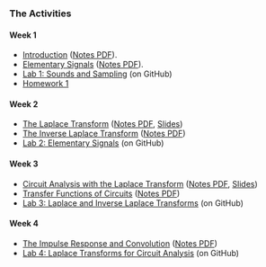 ### The Activities

#### Week 1
<ul>
<li>
<a href="http://nbviewer.ipython.org/github/cpjobling/EG-247-Resources/blob/master/introduction/Introduction.ipynb">Introduction</a> (<a href="introduction/Introduction.pdf">Notes PDF</a>).</li>
<li>
<a href="http://nbviewer.ipython.org/github/cpjobling/EG-247-Resources/blob/master/week1/elementary_signals.ipynb">Elementary Signals</a> (<a href="week1/elementary_signals.pdf">Notes PDF</a>).</li>
<li><a href="https://github.com/cpjobling/EG-247-Resources/tree/master/portfolio/lab01" target="_blank">Lab 1: Sounds and Sampling</a> (on GitHub)</li>
<li><a href="introduction/Homework%201.pdf">Homework 1</a></li>
</ul>
<h4>Week 2</h4>
<ul>
<li>
<a href="http://nbviewer.ipython.org/github/cpjobling/EG-247-Resources/blob/master/week2/laplace.ipynb">The Laplace Transform</a> (<a href="week2/laplace.pdf">Notes PDF</a>, <a href="week2/laplace.slides.html">Slides</a>)</li>
<li>
<a href="http://nbviewer.ipython.org/github/cpjobling/EG-247-Resources/blob/master/week2/inverse_laplace.ipynb">The Inverse Laplace Transform</a> (<a href="week2/inverse_laplace.pdf">Notes PDF</a>)</li>
<li><a href="https://github.com/cpjobling/EG-247-Resources/tree/master/portfolio/lab02" target="_blank">Lab 2: Elementary Signals</a> (on GitHub)</li>
</ul>

<h4>Week 3</h4>
<ul>

<li>
<a href="http://nbviewer.ipython.org/github/cpjobling/EG-247-Resources/blob/master/week3/circuit_analysis.ipynb">Circuit Analysis with the Laplace Transform</a> (<a href="week3/circuit_analysis.pdf">Notes PDF</a>, <a href="week3/circuit_analysis.slides.html">Slides</a>)</li>
<li>
<a href="http://nbviewer.ipython.org/github/cpjobling/EG-247-Resources/blob/master/week3/transfer_functions.ipynb">Transfer Functions of Circuits</a> (<a href="week3/transfer_functions.pdf">Notes PDF</a>)</li>
<li><a href="https://github.com/cpjobling/EG-247-Resources/tree/master/portfolio/lab03" target="_blank">Lab 3: Laplace and Inverse Laplace Transforms</a> (on GitHub)</li>
</ul>
<h4>Week 4</h4>
<ul>
<li>
<a href="http://nbviewer.ipython.org/github/cpjobling/EG-247-Resources/blob/master/week4/convolution.ipynb">The Impulse Response and Convolution</a> (<a href="week4/convolution.pdf">Notes PDF</a>)</li>
<li><a href="https://github.com/cpjobling/EG-247-Resources/tree/master/portfolio/lab04" target="_blank">Lab 4: Laplace Transforms for Circuit Analysis</a> (on GitHub)</li>
</ul>
<!--<h4>Week 5</h4>
<ul>
<li>
<a href="http://nbviewer.ipython.org/github/cpjobling/EG-247-Resources/blob/master/week5/convolution.ipynb">The Impulse Response and Convolution (Part 2)</a>
(<a href="week5/convolution.pdf">Notes PDF</a>, <a href="week5/convolution.slides.html">Slides</a>)</li>
<li>
<a href="http://nbviewer.ipython.org/github/cpjobling/EG-247-Resources/blob/master/week5/fourier1.ipynb">Introducing Fourier Series</a> (<a href="week5/fourier1.pdf">Notes PDF</a>,
<a href="week5/fourier1.slides.html">Slides</a>)</li>
<li><a href="https://github.com/cpjobling/EG-247-Resources/tree/master/portfolio/lab4" target="_blank">Lab 4: State-Space Modelling and the Impulse Response</a> (on GitHub)</li>
</ul>
<h4>Week 6</h4>
<ul>
<li>
<a href="http://nbviewer.ipython.org/github/cpjobling/EG-247-Resources/blob/master/week6/fourier2.ipynb">Fourier Series (Part 2)</a> (<a href="week6/fourier2.pdf">Notes PDF</a>, <a href="week6/fourier2.slides.html">Slides</a>)</li>
<li>
<a href="http://nbviewer.ipython.org/github/cpjobling/EG-247-Resources/blob/master/week6/fourier3.ipynb">Fourier Series (Part 3)</a> (<a href="week6/fourier3.pdf">Notes PDF</a>, <a href="week6/fourier3.slides.html">Slides</a>)</li>
<li><a href="https://github.com/cpjobling/EG-247-Resources/tree/master/portfolio/lab5" target="_blank">Lab 5: Convolution</a> (on GitHub)</li>
</ul>
<h4>Week 7</h4>
<ul>
<li>
<a href="http://nbviewer.ipython.org/github/cpjobling/EG-247-Resources/blob/master/week7/ft1.ipynb">The Fourier Transform (Part 1)</a> (<a href="week7/ft1.pdf">Notes PDF</a>, <a href="week7/ft1.slides.html">Slides</a>)</li>
<li>
<a href="http://nbviewer.ipython.org/github/cpjobling/EG-247-Resources/blob/master/week7/ft2.ipynb">The Fourier Transform (Part 2)</a> (<a href="week7/ft2.pdf">Nodes PDF</a>, <a href="week7/ft2.slides.html">Slides</a>)</li>
<li>Lab class: Catchup Session - no new Exercises!</li>
</ul>
<h4>Week 8</h4>
<ul>
<li>
<a href="http://nbviewer.ipython.org/github/cpjobling/EG-247-Resources/blob/master/week8/ft3.ipynb">Fourier Transforms for Circuit and LTI Systems Analysis</a> (<a href="week8/ft3.pdf">Notes PDF</a>, <a href="week8/ft3.slides.html">Slides</a>)</li>
<li>
<a href="http://nbviewer.ipython.org/github/cpjobling/EG-247-Resources/blob/master/week8/ft4.ipynb">Introduction to Filters</a> (<a href="week8/ft4.pdf">Notes PDF</a>, <a href="week8/ft4.slides.html">Slides</a>)</li>
<li><a href="https://github.com/cpjobling/EG-247-Resources/tree/master/portfolio/lab7" target="_blank">Lab 7: Fourier Series</a> (on GitHub)</li>
</ul>

<h4>Week 9</h4>
<ul>
<li>
<a href="http://nbviewer.ipython.org/github/cpjobling/EG-247-Resources/blob/master/week9/sampling.html">Sampling Theory</a> (<a href="week9/sampling.pdf">Notes PDF</a>, <a href="week9/sampling.slides.html">Slides</a>)</li>
<li>
<a href="http://nbviewer.ipython.org/github/cpjobling/EG-247-Resources/blob/master/week9/z-transform.html">The Z-Transform</a> (<a href="week9/z-transform.pdf">Notes PDF</a>,<a href="week9/z-transform.slides.html">Slides</a>)</li>
<li><a href="https://github.com/cpjobling/EG-247-Resources/tree/master/portfolio/lab8" target="_blank">Lab 8: Filters</a> (on GitHub)</li>
</ul>
<h4>Week 10</h4>
<ul>
  <li>
<a href="http://nbviewer.ipython.org/github/cpjobling/EG-247-Resources/blob/master/week10/i-z-transform.html">The Inverse Z-Transform</a> (<a href="week10/i-z-transform.pdf">Notes PDF</a>, <a href="week10/i-z-transform.slides.html">Slides</a>)</li>
<li>
<a href="http://nbviewer.ipython.org/github/cpjobling/EG-247-Resources/blob/master/week10/dt-models.html">Discrete Time System Models</a> (<a href="week10/dt-models.pdf">Notes PDF</a>, <a href="week10/dt-models.slides.html">Slides</a>)</li>
</ul>
